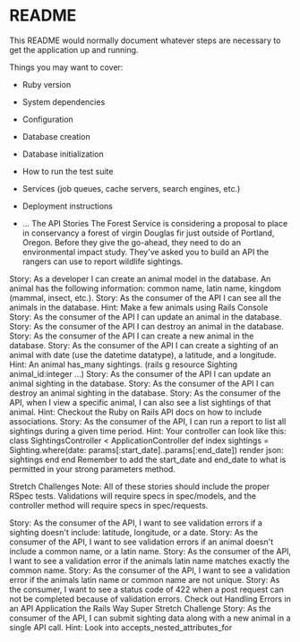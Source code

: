 # README

This README would normally document whatever steps are necessary to get the
application up and running.

Things you may want to cover:

* Ruby version

* System dependencies

* Configuration

* Database creation

* Database initialization

* How to run the test suite

* Services (job queues, cache servers, search engines, etc.)

* Deployment instructions

* ...
The API Stories
The Forest Service is considering a proposal to place in conservancy a forest of virgin Douglas fir just outside of Portland, Oregon. Before they give the go-ahead, they need to do an environmental impact study. They've asked you to build an API the rangers can use to report wildlife sightings.

Story: As a developer I can create an animal model in the database. An animal has the following information: common name, latin name, kingdom (mammal, insect, etc.).
Story: As the consumer of the API I can see all the animals in the database.
Hint: Make a few animals using Rails Console
Story: As the consumer of the API I can update an animal in the database.
Story: As the consumer of the API I can destroy an animal in the database.
Story: As the consumer of the API I can create a new animal in the database.
Story: As the consumer of the API I can create a sighting of an animal with date (use the datetime datatype), a latitude, and a longitude.
Hint: An animal has_many sightings. (rails g resource Sighting animal_id:integer ...)
Story: As the consumer of the API I can update an animal sighting in the database.
Story: As the consumer of the API I can destroy an animal sighting in the database.
Story: As the consumer of the API, when I view a specific animal, I can also see a list sightings of that animal.
Hint: Checkout the Ruby on Rails API docs on how to include associations.
Story: As the consumer of the API, I can run a report to list all sightings during a given time period.
Hint: Your controller can look like this:
class SightingsController < ApplicationController
  def index
    sightings = Sighting.where(date: params[:start_date]..params[:end_date])
    render json: sightings
  end
end
Remember to add the start_date and end_date to what is permitted in your strong parameters method.

Stretch Challenges
Note: All of these stories should include the proper RSpec tests. Validations will require specs in spec/models, and the controller method will require specs in spec/requests.

Story: As the consumer of the API, I want to see validation errors if a sighting doesn't include: latitude, longitude, or a date.
Story: As the consumer of the API, I want to see validation errors if an animal doesn't include a common name, or a latin name.
Story: As the consumer of the API, I want to see a validation error if the animals latin name matches exactly the common name.
Story: As the consumer of the API, I want to see a validation error if the animals latin name or common name are not unique.
Story: As the consumer, I want to see a status code of 422 when a post request can not be completed because of validation errors.
Check out Handling Errors in an API Application the Rails Way
Super Stretch Challenge
Story: As the consumer of the API, I can submit sighting data along with a new animal in a single API call.
Hint: Look into accepts_nested_attributes_for